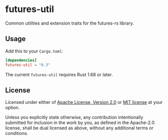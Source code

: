 # futures-util

Common utilities and extension traits for the futures-rs library.

## Usage

Add this to your `Cargo.toml`:

```toml
[dependencies]
futures-util = "0.3"
```

The current `futures-util` requires Rust 1.68 or later.

## License

Licensed under either of [Apache License, Version 2.0](LICENSE-APACHE) or
[MIT license](LICENSE-MIT) at your option.

Unless you explicitly state otherwise, any contribution intentionally submitted
for inclusion in the work by you, as defined in the Apache-2.0 license, shall
be dual licensed as above, without any additional terms or conditions.
